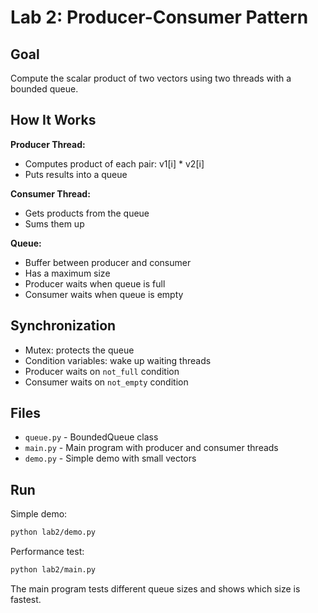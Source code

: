 # Lab 2: Producer-Consumer Pattern

## Goal
Compute the scalar product of two vectors using two threads with a bounded queue.

## How It Works

**Producer Thread:**
- Computes product of each pair: v1[i] * v2[i]
- Puts results into a queue

**Consumer Thread:**
- Gets products from the queue
- Sums them up

**Queue:**
- Buffer between producer and consumer
- Has a maximum size
- Producer waits when queue is full
- Consumer waits when queue is empty

## Synchronization
- Mutex: protects the queue
- Condition variables: wake up waiting threads
- Producer waits on `not_full` condition
- Consumer waits on `not_empty` condition

## Files

- `queue.py` - BoundedQueue class
- `main.py` - Main program with producer and consumer threads
- `demo.py` - Simple demo with small vectors

## Run

Simple demo:
```bash
python lab2/demo.py
```

Performance test:
```bash
python lab2/main.py
```

The main program tests different queue sizes and shows which size is fastest.
